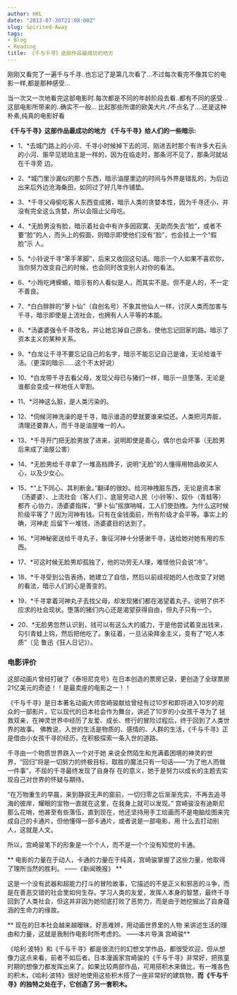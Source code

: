 ```yaml
---
author: HKL
date: "2013-07-30T21:08:00Z"
slug: Spirited-Away
tags:
- Blog
- Reading
title: 《千与千寻》这部作品最成功的地方
---
```



刚刚又看完了一遍千与千寻..也忘记了是第几次看了...不过每次看完不像其它的电影一样,都是那种感受...

当一次又一次地看完这部电影时.每次都是不同的年龄阶段去看..都有不同的感受... 这部电影所带来的..确实不一般... 比起那些所谓的欧美大片./不点名了....还是这种朴素,纯真的电影好看

**《千与千寻》这部作品最成功的地方 《千与千寻》给人们的一些暗示:**


<!--more-->


* 1、*去城门路上的小河、千寻小时候掉下去的河、刚进去时那个有许多大石头的小河、赈早见琥珀主是一样的，因为在临走时，那条河不见了，那条河就站在千寻旁 边。

* 2、*城门里沙漏似的那个东西，暗示油屋里边的时间与外界是错乱的，为后边出来后外边沧海桑田，如同过了好几年作铺垫。

* 3、*千寻父母偷吃客人东西变成猪，暗示人类的贪婪本性，因为千寻还小，并没有完全这么贪婪，所以会阻止父母吃。

* 4、*无脸男没有脸，暗示着社会中有许多因寂寞、无助而失去“脸”，或者不要“脸”的人，而头上的假面，则暗示即使他们没有“脸”，也会挂上一个“假脸”示 人。

* 5、*小铃说千寻“苯手苯脚”，后来又收回这句话。暗示一个人如果不喜欢你，当你努力改变自己的时候，也会同时改变别人对你的看法。

* 6、*小玲吃烤蝾螈，暗示有的人看似是人，而其实不是。但不是人的，不一定不善良。

* 7、*白白胖胖的“萝卜仙”（自创名号）不象其他仙人一样，<!--more-->讨厌人类而加害与千寻，暗示即使是上流社会，也拥有人人平等的本能。

* 8、*汤婆婆强令千寻改名，并让她忘掉自己原名，使他忘记回家的路。暗示了资本主义的某种关系。

* 9、*白龙让千寻不要忘记自己的名字，暗示不能忘记自己是谁，无论给谁干活。（更深的暗示……这个不太好说）

* 10、*白龙带千寻去看父母，发现父母已与猪们一样，暗示一旦堕落，无论是谁都会变成一样地任人宰割。

* 11、*河神这么脏，是人类污染的。

* 12、*伺候河神洗澡的是千寻，暗示谁造的孽就要谁来偿还。人类把河弄脏，清理还要靠人，而千寻是油屋唯一的人。

* 13、*千寻开门把无脸男放了进来，说明即使是善心，偶尔也会坏事（无脸男后来成了油屋公害）

* 14、*无脸男给千寻拿了一堆高档牌子，说明“无脸”的人懂得用物品收买人心，以及少女心。

* 15、*“上下同心、其利断金。”翻译的很妙。给河神拽脏东西，无论是资本家（汤婆婆）、上流社会（客人们）、底层劳动人民（小铃等）、奴仆（青蛙等）都齐 心协力，汤婆婆指挥，“萝卜仙”摇旗呐喊，工人们使劲拽。为什么这时候阶级平等了？因为河神有钱。只有在金钱面前，所有阶级才会平等。事实上的确，河神走 后留下一堆钱，汤婆婆目的达到了。

* 16、*河神秘密送给千寻丸子，象征河神十分感谢千寻，送给她对她有用的东西。

* 17、*可这时候无脸男却孤独了，他的功劳无人理，难怪他只会说“冷”。

* 18、*千寻受到公告表扬，她建立了自信，然后以前歧视她的人也改变了对她的看法，暗示人们的心是善变的。

* 19、*千寻拿着河神丸子去找父母，却发现猪们都在渴望着丸子。说明了供不应求的社会现状。堕落的猪们内心还是渴望获得自由，但丸子只有一个。

* 20、*无脸男忽然认识到，钱可以有这么大的威力，于是他尝试着变出钱来，勾引青蛙上钩，然后把他吃了。象征着，一旦沾染拜金主义，变有了“吃人本质”（见 鲁迅《狂人日记》）。

### 电影评价 

这部动画片曾经打破了《泰坦尼克号》在日本创造的票房记录，更创造了全球票房21亿美元的奇迹！！是最卖座的电影之一！！

《千与千寻》是日本著名动画大师宫崎骏献给曾经有过10岁和即将进入10岁的观众的一部影片，它以现代的日本社会作为舞台，讲述了10岁的小女孩千寻为了 拯救双亲，在神灵世界中经历了友爱、成长、修行的冒险过程后，终于回到了人类世界的故事。 佛教说，入世的生活是物质的、感情的、人群的生活，《千与千寻》正是借由小女孩千寻的经历，在积极探索一条入世的道路。

千寻由一个物质世界跌入一个对于她 来说全然陌生和充满着困境的神灵的世界，“回归”将是一切努力的终极目标，取胜的魔法只有一句话——“为了他人而做一件事”，不屈的千寻最终发现了自身存 在的意义，她于是努力以成长的主题去实现自己对世界的怀疑与期待。

“在万物重生的早晨，来到静寂无声的窗前，一切归零之后渐渐充实，不再去追寻海的彼岸，耀眼的宝物一直就在这里，在我身上就可以发现。” 宫崎骏没有迪斯尼那么花哨，他甚至有些落伍，直到现在，他还坚持用手工绘画而不是电脑绘图来完成自己的卡通片。但他懂得一部卡通片，或者说是一部电影，用 什么去打动别人，这就是人文。

所以，宫崎骏笔下的形象是一个个人，而不是一个个没有知觉的卡通。

** 电影的力量在于动人，卡通的力量在于纯真，宫崎骏掌握了这些力量，他取得了理所当然的胜利。 ——《新闻晚报》 **

这是一个没有武器和超能力打斗的冒险故事，它描述的不是正义和邪恶的斗争，而是在善恶交错的社会里如何生存。学习人类的友爱，发挥人本身的智慧，最终千寻 回到了人类社会，但这并非因为她彻底打败了恶势力，而是由于她挖掘出了自身蕴涵的生命力的缘故。

** 现在的日本社会越来越暧昧，好恶难辨，用动画世界里的人物 来讲述生活的理由和力量，这就是我制作电影时所考虑的。 ——本片导演 宫崎骏**

《哈利·波特》和《千与千寻》都是很流行的幻想文学作品，都很受欢迎，但从想像力这点来看，前者不如后者。日本漫画家宫崎骏的《千与千寻》非常好，把孩童 时期的想像力都发挥出来了。如果比较两部作品，可用搭积木来做比，有一堆各色的积木，《哈利·波特》很好地使用这些积木搭了一座非常好的建筑物，**而《千与千寻》的独特之处在于，它创造了另一套积木。**
